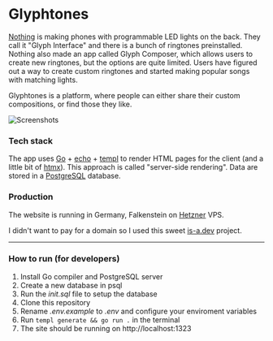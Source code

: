 # Glyphtones
[Nothing](https://nothing.tech/) is making phones with programmable LED lights on the back. They call it "Glyph Interface" and there is a bunch of ringtones preinstalled. Nothing also made an app called Glyph Composer, which allows users to create new ringtones, but the options are quite limited. Users have figured out a way to create custom ringtones and started making popular songs with matching lights.

Glyphtones is a platform, where people can either share their custom compositions, or find those they like.

![Screenshots](https://s3-nothing-prod.s3.eu-central-1.amazonaws.com/2025-01-04/1735987786-859251-render.png)

### Tech stack
The app uses [Go](https://go.dev/) + [echo](https://echo.labstack.com/) + [templ](https://github.com/a-h/templ) to render HTML pages for the client (and a little bit of [htmx](https://htmx.org/)). This approach is called "server-side rendering". Data are stored in a [PostgreSQL](https://www.postgresql.org/) database.

### Production
The website is running in Germany, Falkenstein on [Hetzner](https://www.hetzner.com/cloud/) VPS.

I didn't want to pay for a domain so I used this sweet [is-a.dev](https://is-a.dev/) project.

---

### How to run (for developers)
1. Install Go compiler and PostgreSQL server
2. Create a new database in psql
3. Run the _init.sql_ file to setup the database
4. Clone this repository
5. Rename _.env.example_ to _.env_ and configure your enviroment variables
6. Run `templ generate && go run .` in the terminal
7. The site should be running on http://localhost:1323